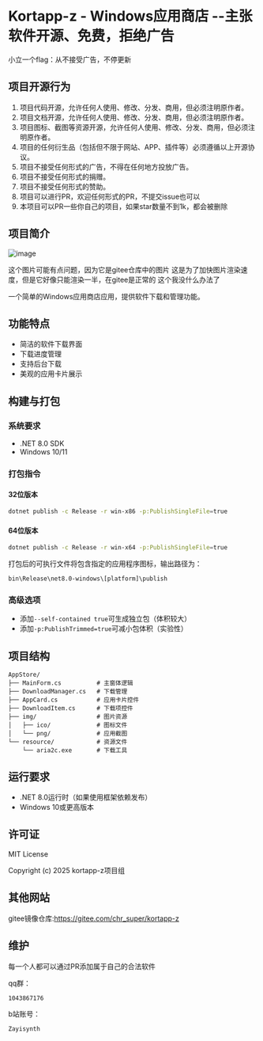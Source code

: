 # Kortapp-z - Windows应用商店 --主张软件开源、免费，拒绝广告

小立一个flag：从不接受广告，不停更新

## 项目开源行为

1. 项目代码开源，允许任何人使用、修改、分发、商用，但必须注明原作者。
2. 项目文档开源，允许任何人使用、修改、分发、商用，但必须注明原作者。
3. 项目图标、截图等资源开源，允许任何人使用、修改、分发、商用，但必须注明原作者。
4. 项目的任何衍生品（包括但不限于网站、APP、插件等）必须遵循以上开源协议。
5. 项目不接受任何形式的广告，不得在任何地方投放广告。
6. 项目不接受任何形式的捐赠。
7. 项目不接受任何形式的赞助。
8. 项目可以进行PR，欢迎任何形式的PR，不提交issue也可以
9. 本项目可以PR一些你自己的项目，如果star数量不到1k，都会被删除

## 项目简介

![image](https://gitee.com/chr_super/kortapp-z/raw/master/img/pngimage.png)

这个图片可能有点问题，因为它是gitee仓库中的图片
这是为了加快图片渲染速度，但是它好像只能渲染一半，在gitee是正常的
这个我没什么办法了

一个简单的Windows应用商店应用，提供软件下载和管理功能。

## 功能特点

- 简洁的软件下载界面
- 下载进度管理
- 支持后台下载
- 美观的应用卡片展示

## 构建与打包

### 系统要求
- .NET 8.0 SDK
- Windows 10/11

### 打包指令

#### 32位版本
```bash
dotnet publish -c Release -r win-x86 -p:PublishSingleFile=true
```

#### 64位版本
```bash
dotnet publish -c Release -r win-x64 -p:PublishSingleFile=true
```

打包后的可执行文件将包含指定的应用程序图标，输出路径为：
```
bin\Release\net8.0-windows\[platform]\publish
```

### 高级选项
- 添加`--self-contained true`可生成独立包（体积较大）
- 添加`-p:PublishTrimmed=true`可减小包体积（实验性）

## 项目结构

```
AppStore/
├── MainForm.cs          # 主窗体逻辑
├── DownloadManager.cs   # 下载管理
├── AppCard.cs           # 应用卡片控件
├── DownloadItem.cs      # 下载项控件
├── img/                 # 图片资源
│   ├── ico/             # 图标文件
│   └── png/             # 应用截图
└── resource/            # 资源文件
    └── aria2c.exe       # 下载工具
```

## 运行要求

- .NET 8.0运行时（如果使用框架依赖发布）
- Windows 10或更高版本

## 许可证

MIT License

Copyright (c) 2025 kortapp-z项目组

## 其他网站

gitee镜像仓库:https://gitee.com/chr_super/kortapp-z

## 维护

每一个人都可以通过PR添加属于自己的合法软件

qq群：
```
1043867176
```

b站账号：
```
Zayisynth
```
